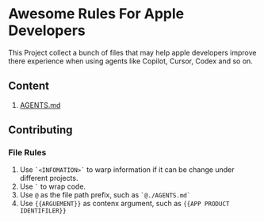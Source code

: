 # Awesome Rules For Apple Developers 

This Project collect a bunch of files that may help apple developers improve there experience when using agents like Copilot, Cursor, Codex and so on.

## Content

1. [AGENTS.md](./AGENTS.md)

## Contributing

### File Rules

1. Use `` `<INFOMATION>` `` to warp  information if it can be change under different projects.
2. Use `` ` `` to wrap code.
3. Use `@` as the file path prefix, such as `` `@./AGENTS.md` ``
4. Use `{{ARGUEMENT}}` as contenx argument, such as `{{APP PRODUCT IDENTIFILER}}`
